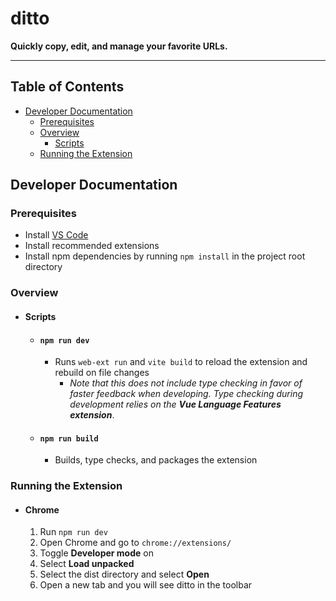 # ditto
**Quickly copy, edit, and manage your favorite URLs.**

---
  

## Table of Contents

- [Developer Documentation](#developer-documentation)
  - [Prerequisites](#prerequisites)
  - [Overview](#overview)
    - [Scripts](#scripts)
  - [Running the Extension](#running-the-extension)


## Developer Documentation

### Prerequisites
- Install [VS Code](https://code.visualstudio.com/download)
- Install recommended extensions
- Install npm dependencies by running `npm install` in the project root directory

### Overview
- #### Scripts
  - #### `npm run dev`
    - Runs `web-ext run` and `vite build` to reload the extension and rebuild on file changes
      - *Note that this does not include type checking in favor of faster feedback when developing. Type checking during development relies on the **Vue Language Features extension***.
  - #### `npm run build`
    - Builds, type checks, and packages the extension
### Running the Extension
- #### Chrome
  1. Run `npm run dev`
  1. Open Chrome and go to `chrome://extensions/`
  1. Toggle **Developer mode** on
  1. Select **Load unpacked**
  1. Select the dist directory and select **Open**
  1. Open a new tab and you will see ditto in the toolbar
